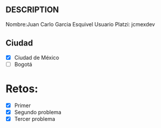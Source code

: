## DESCRIPTION

Nombre:Juan Carlo Garcia Esquivel
Usuario Platzi: jcmexdev

## Ciudad
- [x] Ciudad de México
- [ ] Bogotá

# Retos:
  - [x] Primer
  - [x] Segundo problema
  - [x] Tercer problema
